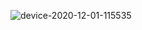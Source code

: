 ![device-2020-12-01-115535](https://user-images.githubusercontent.com/56758622/172690678-014d3e53-c542-421c-9478-9b980b33d5ab.png)
